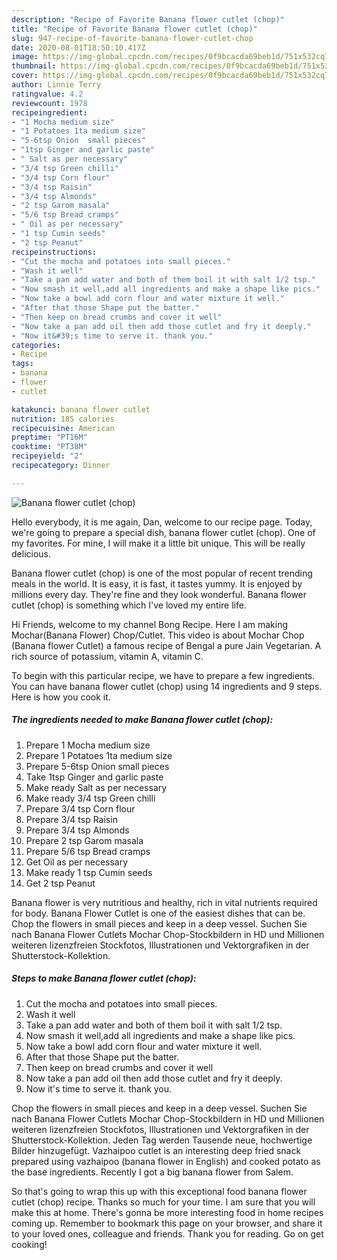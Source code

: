 ```yaml
---
description: "Recipe of Favorite Banana flower cutlet (chop)"
title: "Recipe of Favorite Banana flower cutlet (chop)"
slug: 947-recipe-of-favorite-banana-flower-cutlet-chop
date: 2020-08-01T18:50:10.417Z
image: https://img-global.cpcdn.com/recipes/0f9bcacda69beb1d/751x532cq70/banana-flower-cutlet-chop-recipe-main-photo.jpg
thumbnail: https://img-global.cpcdn.com/recipes/0f9bcacda69beb1d/751x532cq70/banana-flower-cutlet-chop-recipe-main-photo.jpg
cover: https://img-global.cpcdn.com/recipes/0f9bcacda69beb1d/751x532cq70/banana-flower-cutlet-chop-recipe-main-photo.jpg
author: Linnie Terry
ratingvalue: 4.2
reviewcount: 1978
recipeingredient:
- "1 Mocha medium size"
- "1 Potatoes 1ta medium size"
- "5-6tsp Onion  small pieces"
- "1tsp Ginger and garlic paste"
- " Salt as per necessary"
- "3/4 tsp Green chilli"
- "3/4 tsp Corn flour"
- "3/4 tsp Raisin"
- "3/4 tsp Almonds"
- "2 tsp Garom masala"
- "5/6 tsp Bread cramps"
- " Oil as per necessary"
- "1 tsp Cumin seeds"
- "2 tsp Peanut"
recipeinstructions:
- "Cut the mocha and potatoes into small pieces."
- "Wash it well"
- "Take a pan add water and both of them boil it with salt 1/2 tsp."
- "Now smash it well,add all ingredients and make a shape like pics."
- "Now take a bowl add corn flour and water mixture it well."
- "After that those Shape put the batter."
- "Then keep on bread crumbs and cover it well"
- "Now take a pan add oil then add those cutlet and fry it deeply."
- "Now it&#39;s time to serve it. thank you."
categories:
- Recipe
tags:
- banana
- flower
- cutlet

katakunci: banana flower cutlet 
nutrition: 185 calories
recipecuisine: American
preptime: "PT16M"
cooktime: "PT38M"
recipeyield: "2"
recipecategory: Dinner

---
```



![Banana flower cutlet (chop)](https://img-global.cpcdn.com/recipes/0f9bcacda69beb1d/751x532cq70/banana-flower-cutlet-chop-recipe-main-photo.jpg)

Hello everybody, it is me again, Dan, welcome to our recipe page. Today, we're going to prepare a special dish, banana flower cutlet (chop). One of my favorites. For mine, I will make it a little bit unique. This will be really delicious.

Banana flower cutlet (chop) is one of the most popular of recent trending meals in the world. It is easy, it is fast, it tastes yummy. It is enjoyed by millions every day. They're fine and they look wonderful. Banana flower cutlet (chop) is something which I've loved my entire life.

Hi Friends, welcome to my channel Bong Recipe. Here I am making Mochar(Banana Flower) Chop/Cutlet. This video is about Mochar Chop (Banana flower Cutlet) a famous recipe of Bengal a pure Jain Vegetarian. A rich source of potassium, vitamin A, vitamin C.


To begin with this particular recipe, we have to prepare a few ingredients. You can have banana flower cutlet (chop) using 14 ingredients and 9 steps. Here is how you cook it.

<!--inarticleads1-->

##### The ingredients needed to make Banana flower cutlet (chop):

1. Prepare 1 Mocha medium size
1. Prepare 1 Potatoes 1ta medium size
1. Prepare 5-6tsp Onion  small pieces
1. Take 1tsp Ginger and garlic paste
1. Make ready  Salt as per necessary
1. Make ready 3/4 tsp Green chilli
1. Prepare 3/4 tsp Corn flour
1. Prepare 3/4 tsp Raisin
1. Prepare 3/4 tsp Almonds
1. Prepare 2 tsp Garom masala
1. Prepare 5/6 tsp Bread cramps
1. Get  Oil as per necessary
1. Make ready 1 tsp Cumin seeds
1. Get 2 tsp Peanut


Banana flower is very nutritious and healthy, rich in vital nutrients required for body. Banana Flower Cutlet is one of the easiest dishes that can be. Chop the flowers in small pieces and keep in a deep vessel. Suchen Sie nach Banana Flower Cutlets Mochar Chop-Stockbildern in HD und Millionen weiteren lizenzfreien Stockfotos, Illustrationen und Vektorgrafiken in der Shutterstock-Kollektion. 

<!--inarticleads2-->

##### Steps to make Banana flower cutlet (chop):

1. Cut the mocha and potatoes into small pieces.
1. Wash it well
1. Take a pan add water and both of them boil it with salt 1/2 tsp.
1. Now smash it well,add all ingredients and make a shape like pics.
1. Now take a bowl add corn flour and water mixture it well.
1. After that those Shape put the batter.
1. Then keep on bread crumbs and cover it well
1. Now take a pan add oil then add those cutlet and fry it deeply.
1. Now it&#39;s time to serve it. thank you.


Chop the flowers in small pieces and keep in a deep vessel. Suchen Sie nach Banana Flower Cutlets Mochar Chop-Stockbildern in HD und Millionen weiteren lizenzfreien Stockfotos, Illustrationen und Vektorgrafiken in der Shutterstock-Kollektion. Jeden Tag werden Tausende neue, hochwertige Bilder hinzugefügt. Vazhaipoo cutlet is an interesting deep fried snack prepared using vazhaipoo (banana flower in English) and cooked potato as the base ingredients. Recently I got a big banana flower from Salem. 

So that's going to wrap this up with this exceptional food banana flower cutlet (chop) recipe. Thanks so much for your time. I am sure that you will make this at home. There's gonna be more interesting food in home recipes coming up. Remember to bookmark this page on your browser, and share it to your loved ones, colleague and friends. Thank you for reading. Go on get cooking!
